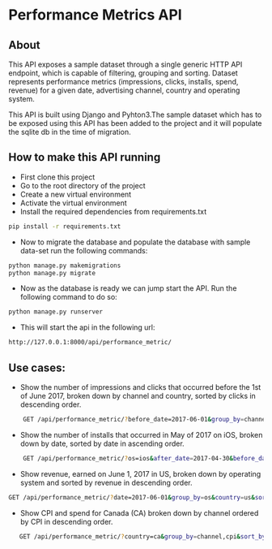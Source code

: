 #  Performance Metrics API

## About
This API exposes a sample dataset through a single generic HTTP API endpoint, which is capable of filtering,
 grouping and sorting. Dataset represents performance metrics (impressions, clicks, installs, spend, revenue) for a
  given date, advertising channel, country and operating system.
  
 This API is built using Django and Pyhton3.The sample dataset which has to be exposed using this API has been added to
 the project and it will populate the sqlite db in the time of migration.
  

 
## How to make this API running


* First clone this project
* Go to the root directory of the project
* Create a new virtual environment 
* Activate the virtual environment
* Install the required dependencies from requirements.txt
```bash
pip install -r requirements.txt
```
* Now to migrate the database and populate the database with sample data-set run the following commands:
```bash
python manage.py makemigrations
python manage.py migrate
```
* Now as the database is ready we can jump start the API. Run the following command to do so:
```bash
python manage.py runserver
``` 
* This will start the api in the following url:
```bash
http://127.0.0.1:8000/api/performance_metric/
```
 
## Use cases:

* Show the number of impressions and clicks that occurred before the 1st of June 2017, broken down by channel and
 country, sorted by clicks in descending order.
 
 
 
```bash
    GET /api/performance_metric/?before_date=2017-06-01&group_by=channel,country&sort_by_clicks=desc
```



      
* Show the number of installs that occurred in May of 2017 on iOS, broken down by date, sorted by date in ascending 
order.
 
 
 
```bash
    GET /api/performance_metric/?os=ios&after_date=2017-04-30&before_date=2017-06-1&group_by=date&sort_by_date=asc
```



* Show revenue, earned on June 1, 2017 in US, broken down by operating system and sorted by revenue in descending order.
 
 
 ```bash
GET /api/performance_metric/?date=2017-06-01&group_by=os&country=us&sort_by_revenue=desc
```

    


* Show CPI and spend for Canada (CA) broken down by channel ordered by CPI in descending order.
 
 
 ```bash
    GET /api/performance_metric/?country=ca&group_by=channel,cpi&sort_by_cpi=desc
```
 




  